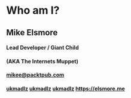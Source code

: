 # Who am I?

## Mike Elsmore

#### Lead Developer / Giant Child
#### (AKA The Internets Muppet)

#### mikee@packtpub.com

#### <i class="fa fa-twitter" ></i> [ukmadlz](https://twitter.com/ukmadlz) <i class="fa fa-github" ></i> [ukmadlz](https://github.com/ukmadlz) <i class="fa fa-medium" ></i> [ukmadlz](https://medium.com/@ukmadlz) <i class="fa fa-link" ></i> https://elsmore.me
